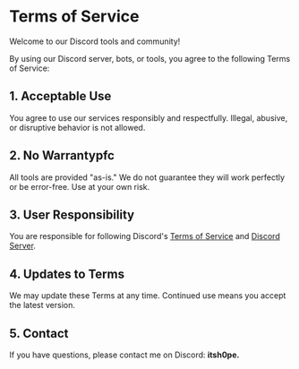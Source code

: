 # Terms of Service

Welcome to our Discord tools and community!

By using our Discord server, bots, or tools, you agree to the following Terms of Service:

## 1. Acceptable Use
You agree to use our services responsibly and respectfully. Illegal, abusive, or disruptive behavior is not allowed.

## 2. No Warrantypfc
All tools are provided "as-is." We do not guarantee they will work perfectly or be error-free. Use at your own risk.

## 3. User Responsibility
You are responsible for following Discord's [Terms of Service](file:///C:/Users/itsHo/Downloads/Discord%20Stuff/TOS/DiscordTOS.html) and [Discord Server](https://discord.gg/5NpZgz8267).

## 4. Updates to Terms
We may update these Terms at any time. Continued use means you accept the latest version.

## 5. Contact
If you have questions, please contact me on Discord: **itsh0pe.**
